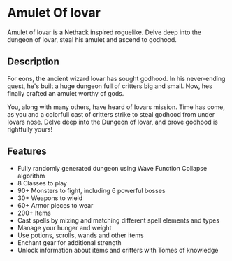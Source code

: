 # Amulet Of Iovar
Amulet of Iovar is a Nethack inspired roguelike. Delve deep into the dungeon of Iovar, steal his amulet and ascend to godhood.

## Description

For eons, the ancient wizard Iovar has sought godhood. In his never-ending quest, he's built a huge dungeon full of critters big and small. Now, hes finally crafted an amulet worthy of gods.

You, along with many others, have heard of Iovars mission. Time has come, as you and a colorfull cast of critters strike to steal godhood from under Iovars nose. Delve deep into the Dungeon of Iovar, and prove godhood is rightfully yours!

## Features

* Fully randomly generated dungeon using Wave Function Collapse algorithm
* 8 Classes to play
* 90+ Monsters to fight, including 6 powerful bosses
* 30+ Weapons to wield
* 60+ Armor pieces to wear
* 200+ Items
* Cast spells by mixing and matching different spell elements and types
* Manage your hunger and weight
* Use potions, scrolls, wands and other items
* Enchant gear for additional strength
* Unlock information about items and critters with Tomes of knowledge
